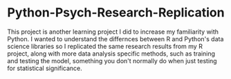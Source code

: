 # Python-Psych-Research-Replication
This project is another learning project I did to increase my familiarity with Python.
I wanted to understand the differnces between R and Python's data science libraries
so I replicated the same research results from my R project, along with more data
analysis specific methods, such as training and testing the model, something you
don't normally do when just testing for statistical significance. 
